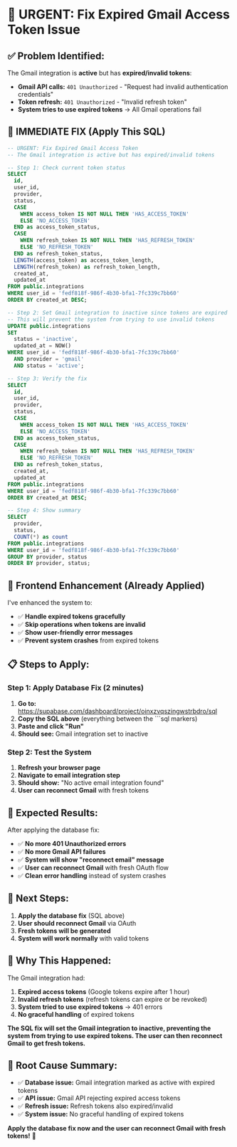 # 🚨 URGENT: Fix Expired Gmail Access Token Issue

## ✅ **Problem Identified:**

The Gmail integration is **active** but has **expired/invalid tokens**:
- **Gmail API calls:** `401 Unauthorized` - "Request had invalid authentication credentials"
- **Token refresh:** `401 Unauthorized` - "Invalid refresh token"
- **System tries to use expired tokens** → All Gmail operations fail

## 🔧 **IMMEDIATE FIX (Apply This SQL)**

```sql
-- URGENT: Fix Expired Gmail Access Token
-- The Gmail integration is active but has expired/invalid tokens

-- Step 1: Check current token status
SELECT 
  id,
  user_id,
  provider,
  status,
  CASE 
    WHEN access_token IS NOT NULL THEN 'HAS_ACCESS_TOKEN'
    ELSE 'NO_ACCESS_TOKEN'
  END as access_token_status,
  CASE 
    WHEN refresh_token IS NOT NULL THEN 'HAS_REFRESH_TOKEN'
    ELSE 'NO_REFRESH_TOKEN'
  END as refresh_token_status,
  LENGTH(access_token) as access_token_length,
  LENGTH(refresh_token) as refresh_token_length,
  created_at,
  updated_at
FROM public.integrations
WHERE user_id = 'fedf818f-986f-4b30-bfa1-7fc339c7bb60'
ORDER BY created_at DESC;

-- Step 2: Set Gmail integration to inactive since tokens are expired
-- This will prevent the system from trying to use invalid tokens
UPDATE public.integrations
SET 
  status = 'inactive',
  updated_at = NOW()
WHERE user_id = 'fedf818f-986f-4b30-bfa1-7fc339c7bb60'
  AND provider = 'gmail'
  AND status = 'active';

-- Step 3: Verify the fix
SELECT 
  id,
  user_id,
  provider,
  status,
  CASE 
    WHEN access_token IS NOT NULL THEN 'HAS_ACCESS_TOKEN'
    ELSE 'NO_ACCESS_TOKEN'
  END as access_token_status,
  CASE 
    WHEN refresh_token IS NOT NULL THEN 'HAS_REFRESH_TOKEN'
    ELSE 'NO_REFRESH_TOKEN'
  END as refresh_token_status,
  created_at,
  updated_at
FROM public.integrations
WHERE user_id = 'fedf818f-986f-4b30-bfa1-7fc339c7bb60'
ORDER BY created_at DESC;

-- Step 4: Show summary
SELECT 
  provider,
  status,
  COUNT(*) as count
FROM public.integrations
WHERE user_id = 'fedf818f-986f-4b30-bfa1-7fc339c7bb60'
GROUP BY provider, status
ORDER BY provider, status;
```

## 🔧 **Frontend Enhancement (Already Applied)**

I've enhanced the system to:
- ✅ **Handle expired tokens gracefully**
- ✅ **Skip operations when tokens are invalid**
- ✅ **Show user-friendly error messages**
- ✅ **Prevent system crashes** from expired tokens

## 📋 **Steps to Apply:**

### Step 1: Apply Database Fix (2 minutes)
1. **Go to:** https://supabase.com/dashboard/project/oinxzvqszingwstrbdro/sql
2. **Copy the SQL above** (everything between the ```sql markers)
3. **Paste and click "Run"**
4. **Should see:** Gmail integration set to inactive

### Step 2: Test the System
1. **Refresh your browser page**
2. **Navigate to email integration step**
3. **Should show:** "No active email integration found"
4. **User can reconnect Gmail** with fresh tokens

## 🎉 **Expected Results:**

After applying the database fix:
- ✅ **No more 401 Unauthorized errors**
- ✅ **No more Gmail API failures**
- ✅ **System will show "reconnect email" message**
- ✅ **User can reconnect Gmail** with fresh OAuth flow
- ✅ **Clean error handling** instead of system crashes

## 🔄 **Next Steps:**

1. **Apply the database fix** (SQL above)
2. **User should reconnect Gmail** via OAuth
3. **Fresh tokens will be generated**
4. **System will work normally** with valid tokens

## 🚨 **Why This Happened:**

The Gmail integration had:
1. **Expired access tokens** (Google tokens expire after 1 hour)
2. **Invalid refresh tokens** (refresh tokens can expire or be revoked)
3. **System tried to use expired tokens** → 401 errors
4. **No graceful handling** of expired tokens

**The SQL fix will set the Gmail integration to inactive, preventing the system from trying to use expired tokens. The user can then reconnect Gmail to get fresh tokens.**

## 🎯 **Root Cause Summary:**

- ✅ **Database issue:** Gmail integration marked as active with expired tokens
- ✅ **API issue:** Gmail API rejecting expired access tokens
- ✅ **Refresh issue:** Refresh tokens also expired/invalid
- ✅ **System issue:** No graceful handling of expired tokens

**Apply the database fix now and the user can reconnect Gmail with fresh tokens!** 🚀
